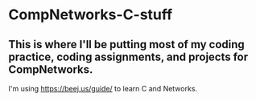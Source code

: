 # CompNetworks-C-stuff

## This is where I'll be putting most of my coding practice, coding assignments, and projects for CompNetworks.

I'm using https://beej.us/guide/ to learn C and Networks.
